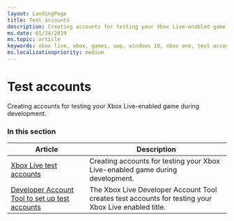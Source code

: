 ```yaml
---
layout: LandingPage
title: Test accounts
description: Creating accounts for testing your Xbox Live-enabled game during development.
ms.date: 01/24/2019
ms.topic: article
keywords: xbox live, xbox, games, uwp, windows 10, xbox one, test account
ms.localizationpriority: medium
---
```


# Test accounts

Creating accounts for testing your Xbox Live-enabled game during development.


### In this section

| Article | Description |
|---------|-------------|
| [Xbox Live test accounts](xbox-live-test-accounts.md) | Creating accounts for testing your Xbox Live-enabled game during development. |
| [Developer Account Tool to set up test accounts](tools/xbox-live-account-tool.md) | The Xbox Live Developer Account Tool creates test accounts for testing your Xbox Live enabled title. |
